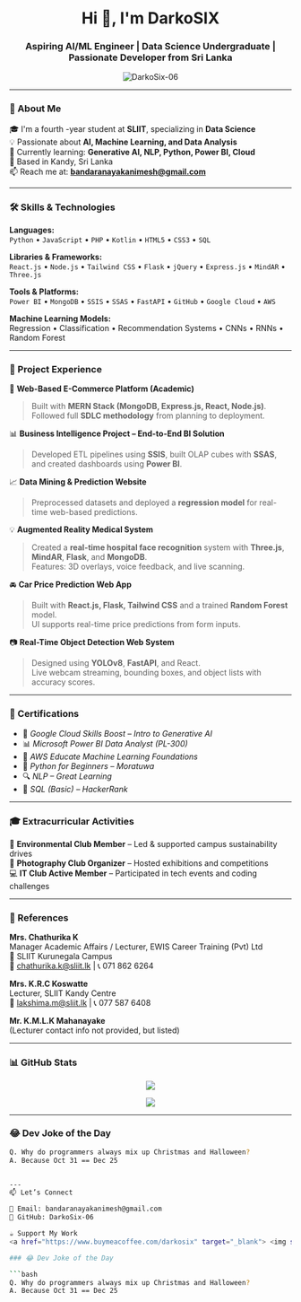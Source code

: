 <h1 align="center">Hi 👋, I'm DarkoSIX</h1>
<h3 align="center">Aspiring AI/ML Engineer | Data Science Undergraduate | Passionate Developer from Sri Lanka</h3>

<p align="center">
  <img src="https://komarev.com/ghpvc/?username=DarkoSix-06&label=Profile%20views&color=0e75b6&style=flat" alt="DarkoSix-06" />
</p>

---

### 📌 About Me

🎓 I'm a fourth -year student at **SLIIT**, specializing in **Data Science**  
💡 Passionate about **AI, Machine Learning, and Data Analysis**  
🚀 Currently learning: **Generative AI, NLP, Python, Power BI, Cloud**  
📍 Based in Kandy, Sri Lanka  
📫 Reach me at: **bandaranayakanimesh@gmail.com**

---

### 🛠️ Skills & Technologies

**Languages:**  
`Python` • `JavaScript` • `PHP` • `Kotlin` • `HTML5` • `CSS3` • `SQL`

**Libraries & Frameworks:**  
`React.js` • `Node.js` • `Tailwind CSS` • `Flask` • `jQuery` • `Express.js` • `MindAR` • `Three.js`

**Tools & Platforms:**  
`Power BI` • `MongoDB` • `SSIS` • `SSAS` • `FastAPI` • `GitHub` • `Google Cloud` • `AWS`  

**Machine Learning Models:**  
Regression • Classification • Recommendation Systems • CNNs • RNNs • Random Forest

---

### 🚀 Project Experience

🛒 **Web-Based E-Commerce Platform (Academic)**  
> Built with **MERN Stack (MongoDB, Express.js, React, Node.js)**.  
> Followed full **SDLC methodology** from planning to deployment.

📊 **Business Intelligence Project – End-to-End BI Solution**  
> Developed ETL pipelines using **SSIS**, built OLAP cubes with **SSAS**, and created dashboards using **Power BI**.

📈 **Data Mining & Prediction Website**  
> Preprocessed datasets and deployed a **regression model** for real-time web-based predictions.

💡 **Augmented Reality Medical System**  
> Created a **real-time hospital face recognition** system with **Three.js**, **MindAR**, **Flask**, and **MongoDB**.  
> Features: 3D overlays, voice feedback, and live scanning.

🚘 **Car Price Prediction Web App**  
> Built with **React.js, Flask, Tailwind CSS** and a trained **Random Forest** model.  
> UI supports real-time price predictions from form inputs.

📷 **Real-Time Object Detection Web System**  
> Designed using **YOLOv8**, **FastAPI**, and React.  
> Live webcam streaming, bounding boxes, and object lists with accuracy scores.

---

### 📜 Certifications

- 🧠 *Google Cloud Skills Boost – Intro to Generative AI*  
- 📊 *Microsoft Power BI Data Analyst (PL-300)*  
- 🧠 *AWS Educate Machine Learning Foundations*  
- 🧮 *Python for Beginners – Moratuwa*  
- 🔍 *NLP – Great Learning*  
- 🧪 *SQL (Basic) – HackerRank*  

---

### 🎓 Extracurricular Activities

🌿 **Environmental Club Member** – Led & supported campus sustainability drives  
📸 **Photography Club Organizer** – Hosted exhibitions and competitions  
💻 **IT Club Active Member** – Participated in tech events and coding challenges  

---

### 🤝 References

**Mrs. Chathurika K**  
Manager Academic Affairs / Lecturer, EWIS Career Training (Pvt) Ltd  
📍 SLIIT Kurunegala Campus  
📧 chathurika.k@sliit.lk | 📞 071 862 6264

**Mrs. K.R.C Koswatte**  
Lecturer, SLIIT Kandy Centre  
📧 lakshima.m@sliit.lk | 📞 077 587 6408

**Mr. K.M.L.K Mahanayake**  
(Lecturer contact info not provided, but listed)

---

### 📊 GitHub Stats

<p align="center">
  <img src="https://github-readme-stats.vercel.app/api?username=DarkoSix-06&show_icons=true&theme=tokyonight&hide_border=true" />
</p>

<p align="center">
  <img src="https://github-readme-stats.vercel.app/api/top-langs/?username=DarkoSix-06&layout=compact&theme=tokyonight&hide_border=true" />
</p>

---

### 😂 Dev Joke of the Day

```bash
Q. Why do programmers always mix up Christmas and Halloween?  
A. Because Oct 31 == Dec 25


---
📫 Let’s Connect

📧 Email: bandaranayakanimesh@gmail.com
📍 GitHub: DarkoSix-06

☕ Support My Work
<a href="https://www.buymeacoffee.com/darkosix" target="_blank"> <img src="https://img.buymeacoffee.com/button-api/?text=Buy me a coffee&emoji=☕&slug=darkosix&button_colour=FFDD00&font_colour=000000&font_family=Comic&outline_colour=000000&coffee_colour=ffffff" /> </a> ```

### 😂 Dev Joke of the Day

```bash
Q. Why do programmers always mix up Christmas and Halloween?  
A. Because Oct 31 == Dec 25


